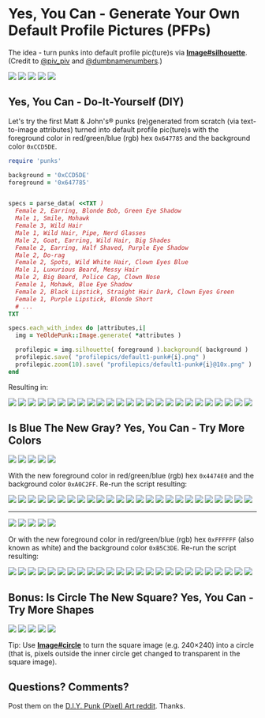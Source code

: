 #  Yes, You Can - Generate Your Own Default Profile Pictures (PFPs)


The idea -  turn punks into default profile pic(ture)s via [**Image#silhouette**](https://github.com/learnpixelart). (Credit to [@piv_piv](https://twitter.com/piv_piv/status/1577641420881543175) and [@dumbnamenumbers](https://twitter.com/dumbnamenumbers/status/1582500383355654145).)


![](i/default1-240x240.png)
![](i/default1-punk0@10x.png)
![](i/default1-punk1@10x.png)
![](i/default1-punk2@10x.png)
![](i/default1-punk3@10x.png)




## Yes, You Can - Do-It-Yourself (DIY)


Let's try the first Matt & John's® punks
(re)generated from scratch (via text-to-image attributes)
turned into default profile pic(ture)s
with the foreground color in red/green/blue (rgb) hex `0x647785`
and the background color `0xCCD5DE`.


``` ruby
require 'punks'

background = '0xCCD5DE'
foreground = '0x647785'


specs = parse_data( <<TXT )
  Female 2, Earring, Blonde Bob, Green Eye Shadow
  Male 1, Smile, Mohawk
  Female 3, Wild Hair
  Male 1, Wild Hair, Pipe, Nerd Glasses
  Male 2, Goat, Earring, Wild Hair, Big Shades
  Female 2, Earring, Half Shaved, Purple Eye Shadow
  Male 2, Do-rag
  Female 2, Spots, Wild White Hair, Clown Eyes Blue
  Male 1, Luxurious Beard, Messy Hair
  Male 2, Big Beard, Police Cap, Clown Nose
  Female 1, Mohawk, Blue Eye Shadow
  Female 2, Black Lipstick, Straight Hair Dark, Clown Eyes Green
  Female 1, Purple Lipstick, Blonde Short
  # ...
TXT

specs.each_with_index do |attributes,i|
  img = YeOldePunk::Image.generate( *attributes )

  profilepic = img.silhouette( foreground ).background( background )
  profilepic.save( "profilepics/default1-punk#{i}.png" )
  profilepic.zoom(10).save( "profilepics/default1-punk#{i}@10x.png" )
end
```


Resulting in:

![](i/default1-punk0.png)
![](i/default1-punk1.png)
![](i/default1-punk2.png)
![](i/default1-punk3.png)
![](i/default1-punk4.png)
![](i/default1-punk5.png)
![](i/default1-punk6.png)
![](i/default1-punk7.png)
![](i/default1-punk8.png)
![](i/default1-punk9.png)
![](i/default1-punk10.png)
![](i/default1-punk11.png)
![](i/default1-punk12.png)
![](i/default1-punk13.png)
![](i/default1-punk14.png)
![](i/default1-punk15.png)
![](i/default1-punk16.png)
![](i/default1-punk17.png)
![](i/default1-punk18.png)
![](i/default1-punk19.png)
![](i/default1-punk20.png)
![](i/default1-punk21.png)
![](i/default1-punk22.png)
![](i/default1-punk23.png)
![](i/default1-punk24.png)




## Is Blue The New Gray?  Yes, You Can - Try More Colors

![](i/default2-240x240.png)
![](i/default2-punk0@10x.png)
![](i/default2-punk1@10x.png)
![](i/default2-punk2@10x.png)
![](i/default2-punk3@10x.png)


With the new foreground color in red/green/blue (rgb) hex `0x4474E0`
and the background color `0xA0C2FF`. Re-run the script
resulting:

![](i/default2-punk0.png)
![](i/default2-punk1.png)
![](i/default2-punk2.png)
![](i/default2-punk3.png)
![](i/default2-punk4.png)
![](i/default2-punk5.png)
![](i/default2-punk6.png)
![](i/default2-punk7.png)
![](i/default2-punk8.png)
![](i/default2-punk9.png)
![](i/default2-punk10.png)
![](i/default2-punk11.png)
![](i/default2-punk12.png)
![](i/default2-punk13.png)
![](i/default2-punk14.png)
![](i/default2-punk15.png)
![](i/default2-punk16.png)
![](i/default2-punk17.png)
![](i/default2-punk18.png)
![](i/default2-punk19.png)
![](i/default2-punk20.png)
![](i/default2-punk21.png)
![](i/default2-punk22.png)
![](i/default2-punk23.png)
![](i/default2-punk24.png)


---

![](i/default3-240x240.png)
![](i/default3-punk0@10x.png)
![](i/default3-punk1@10x.png)
![](i/default3-punk2@10x.png)
![](i/default3-punk3@10x.png)


Or with the new foreground color in red/green/blue (rgb) hex `0xFFFFFF` (also known as white)
and the background color `0xB5C3DE`. Re-run the script
resulting:

![](i/default3-punk0.png)
![](i/default3-punk1.png)
![](i/default3-punk2.png)
![](i/default3-punk3.png)
![](i/default3-punk4.png)
![](i/default3-punk5.png)
![](i/default3-punk6.png)
![](i/default3-punk7.png)
![](i/default3-punk8.png)
![](i/default3-punk9.png)
![](i/default3-punk10.png)
![](i/default3-punk11.png)
![](i/default3-punk12.png)
![](i/default3-punk13.png)
![](i/default3-punk14.png)
![](i/default3-punk15.png)
![](i/default3-punk16.png)
![](i/default3-punk17.png)
![](i/default3-punk18.png)
![](i/default3-punk19.png)
![](i/default3-punk20.png)
![](i/default3-punk21.png)
![](i/default3-punk22.png)
![](i/default3-punk23.png)
![](i/default3-punk24.png)



## Bonus: Is Circle The New Square?  Yes, You Can - Try More Shapes

![](i/default4-240x240.png)
![](i/default4-punk0@10x.png)
![](i/default4-punk1@10x.png)
![](i/default4-punk2@10x.png)
![](i/default4-punk3@10x.png)


Tip:  Use [**Image#circle**](https://github.com/learnpixelart) to turn the square image (e.g. 240×240) into a circle (that is, pixels outside the inner circle get changed to transparent in the square image).






## Questions? Comments?

Post them on the [D.I.Y. Punk (Pixel) Art reddit](https://old.reddit.com/r/DIYPunkArt). Thanks.
